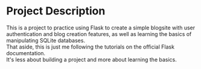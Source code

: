 # Project Description <br>
This is a project to practice using Flask to create a simple blogsite with user authentication and blog creation features, as well as learning the basics of manipulating SQLite databases. <br>
That aside, this is just me following the tutorials on the official Flask documentation. <br>
It's less about building a project and more about learning the basics.